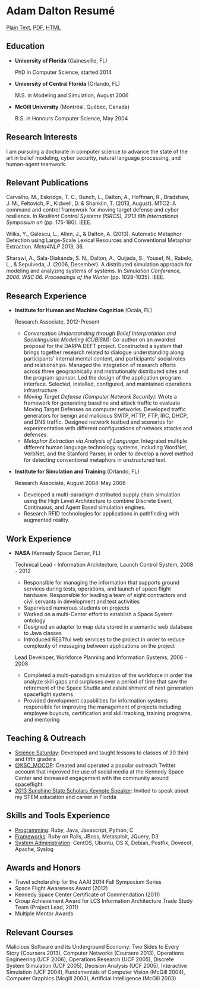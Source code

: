 Adam Dalton Resumé
===============

[Plain Text](https://raw.github.com/dalton/resume/master/resume.md), [PDF](https://raw.github.com/dalton/resume/master/resume.pdf), [HTML](http://dalton.github.io/resume)

Education
---------

*   **University of Florida** (Gainesville, FL)

    PhD in Computer Science, started 2014

*   **University of Central Florida** (Orlando, FL)

    M.S. in Modeling and Simulation, August 2006

*   **McGill University** (Montréal, Québec, Canada)

    B.S. in Honours Computer Science, May 2004


Research Interests
---------

I am pursuing a doctorate in computer science to advance the state of the art in belief modeling, cyber security, natural language processing, and human-agent teamwork.

Relevant Publications
---------

Carvalho, M., Eskridge, T. C., Bunch, L., Dalton, A., Hoffman, R., Bradshaw, J. M., Feltovich, P., Kidwell, D. & Shanklin, T. (2013, August). MTC2: A command and control framework for moving target defense and cyber resilience. In _Resilient Control Systems (ISRCS), 2013 6th International Symposium on_ (pp. 175-180). IEEE.

Wilks, Y., Galescu, L., Allen, J., & Dalton, A. (2013). Automatic Metaphor Detection using Large-Scale Lexical Resources and Conventional Metaphor Extraction. _Meta4NLP_ 2013, 36.

Sharawi, A., Sala-Diakanda, S. N., Dalton, A., Quijada, S., Yousef, N., Rabelo, L., & Sepulveda, J. (2006, December). A distributed simulation approach for modeling and analyzing systems of systems. In _Simulation Conference, 2006. WSC 06. Proceedings of the Winter_ (pp. 1028-1035). IEEE.


Research Experience
---------------

*   **Institute for Human and Machine Cognition** (Ocala, FL)

    Research Associate, 2012-Present

    -   _Conversation Understanding through Belief Interpretation and Sociolinguistic Modeling (CUBISM)_:
    Co-author on an awarded proposal for the DARPA DEFT project. Constructed a system that brings together research related to dialogue understanding along participants’ internal mental content, and participants’ social roles and relationships. Managed the integration of research efforts  across three geographically and institutionally distributed sites and the program sponsor.  Led  the design of the application program interface. Selected, installed, configured, and maintained operations infrastructure.
    -   _Moving Target Defense (Computer Network Security)_:
    Wrote a framework for generating baseline and attack traffic to evaluate Moving Target Defenses on computer networks. Developed traffic generators for benign and malicious SMTP, HTTP, FTP, IRC, DHCP, and DNS traffic.  Designed network testbed and scenarios for experimentation with different configurations of network attacks and defenses.
    -   _Metaphor Extraction via Analysis of Language_: Integrated multiple different human language technology systems, including WordNet, VerbNet, and the Stanford Parser, in order to develop a novel method for detecting conventional metaphors in unstructured text.

*   **Institute for Simulation and Training** (Orlando, FL)

    Research Associate, August 2004-May 2006

    -   Developed a multi-paradigm	distributed supply chain simulation using the High Level Architecture to combine Discrete Event, Continuous, and Agent Based simulation engines.
    - 	Research RFID technologies for applications in pathfinding with augmented reality.


Work Experience
-----------
*   **NASA** (Kennedy Space Center, FL)

    Technical Lead - Information Architecture, Launch Control System, 2008 - 2012

    -   Responsible for managing the information that supports ground services during tests, operations, and  launch of space flight hardware. Responsible for leading a team of eight contractors and civil servants in development and test activities
    -	Supervised numerous students on projects
    -   Worked on a multi-Center effort to establish a Space System ontology
    - 	Designed an adapter to map data stored in a semantic web database to Java classes
    - 	Introduced RESTful web services to the project in order to reduce complexity of messaging between applications on the project

    Lead Developer, Workforce Planning and Information Systems, 2006 - 2008

    -   Completed a multi-paradigm simulation of the workforce in order the analyze skill gaps and surpluses over a period of time that saw the retirement of the Space Shuttle and establishment of next generation spaceflight systems
    - 	Provided development capabilities for information systems responsible for improving the management of projects including employee buyouts, certification and skill tracking, training programs, and mentoring

Teaching & Outreach
-------------
* <u>Science Saturday</u>: Developed and taught lessons to classes of 30 third and fifth graders
* <u>@KSC_MOCOP</u>: Created and operated a popular outreach Twitter account that improved the use of social media at the Kennedy Space Center and increased engagement with the community around spaceflight.
* <u>2013 Sunshine State Scholars Keynote Speaker</u>: Invited to speak about my STEM education and career in Florida


Skills and Tools Experience
------
-	<u>Programming</u>: Ruby, Java, Javascript, Python, C
-	<u>Frameworks</u>: Ruby on Rails, JBoss, Metasploit, JQuery, D3
-	<u>System Administration</u>: CentOS, Ubuntu, OS X, Debian, Postfix, Dovecot, Apache, Syslog


Awards and Honors
-----------
* Travel scholarship for the AAAI 2014 Fall Symposium Series
* Space Flight Awareness Award (2012)
* Kennedy Space Center Certificate of Commendation (2011)
* Group Achievement Award for LCS Information Architecture Trade Study Team (Project Lead, 2011)
* Multiple Mentor Awards



Relevant Courses
---------------
Malicious Software and its Underground Economy: Two Sides to Every Story (Coursera 2013), Computer Networks (Coursera 2013), Operations Engineering (UCF 2006), Operations Research (UCF 2005), Discrete System Simulation (UCF 2005), Decision Analysis (UCF 2005), Interactive Simulation (UCF 2004), Fundamentals of Computer Vision (McGill 2004), Computer Graphics (Mcgill 2003), Artificial Intelligence (McGill 2003)
